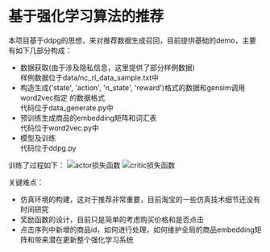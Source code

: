 # 基于强化学习算法的推荐
本项目基于ddpg的思想，来对推荐数据生成召回，目前提供基础的demo，主要有如下几部分构成：
- 数据获取(由于涉及隐私信息，这里提供了部分样例数据)     
样例数据位于data/nc_rl_data_sample.txt中
- 构造生成('state', 'action', 'n_state', 'reward')格式的数据和gensim调用word2vec指定
的数据格式      
代码位于data_generate.py中
- 预训练生成商品的embedding矩阵和词汇表   
代码位于word2vec.py中
- 模型及训练           
代码位于ddpg.py

训练了过程如下： 
![actor损失函数](https://github.com/searchlink/ddpg_rec/blob/master/image/actor.png)
![critic损失函数](https://github.com/searchlink/ddpg_rec/blob/master/image/critic.png)


关键难点：
- 仿真环境的构建，这对于推荐非常重要，目前淘宝的一些仿真技术细节还没有时间研究
- 奖励函数的设计，目前只是简单的考虑购买价格和是否点击
- 点击序列中新增的商品id，如何进行处理，如何维护全局的商品embedding矩阵和带来潜在更新整个强化学习系统